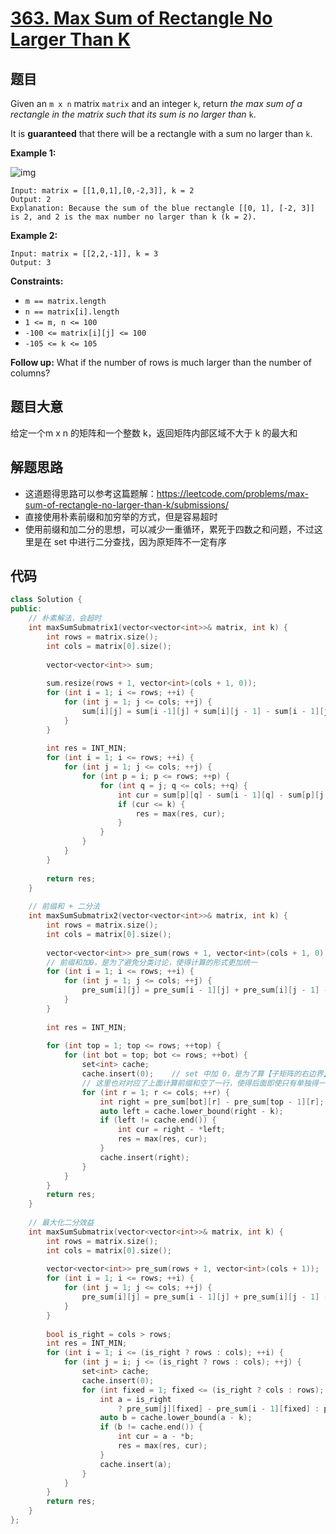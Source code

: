 # [363. Max Sum of Rectangle No Larger Than K](https://leetcode.com/problems/max-sum-of-rectangle-no-larger-than-k/)

## 题目

Given an `m x n` matrix `matrix` and an integer `k`, return *the max sum of a rectangle in the matrix such that its sum is no larger than* `k`.

It is **guaranteed** that there will be a rectangle with a sum no larger than `k`.

 

**Example 1:**

![img](https://assets.leetcode.com/uploads/2021/03/18/sum-grid.jpg)

```
Input: matrix = [[1,0,1],[0,-2,3]], k = 2
Output: 2
Explanation: Because the sum of the blue rectangle [[0, 1], [-2, 3]] is 2, and 2 is the max number no larger than k (k = 2).
```

**Example 2:**

```
Input: matrix = [[2,2,-1]], k = 3
Output: 3
```

 

**Constraints:**

- `m == matrix.length`
- `n == matrix[i].length`
- `1 <= m, n <= 100`
- `-100 <= matrix[i][j] <= 100`
- `-105 <= k <= 105`

 

**Follow up:** What if the number of rows is much larger than the number of columns?

## 题目大意

给定一个m x n 的矩阵和一个整数 k，返回矩阵内部区域不大于 k 的最大和

## 解题思路

* 这道题得思路可以参考这篇题解：https://leetcode.com/problems/max-sum-of-rectangle-no-larger-than-k/submissions/
* 直接使用朴素前缀和加穷举的方式，但是容易超时
* 使用前缀和加二分的思想，可以减少一重循环，累死于四数之和问题，不过这里是在 set 中进行二分查找，因为原矩阵不一定有序

## 代码

`````c++
class Solution {
public:
    // 朴素解法，会超时
    int maxSumSubmatrix1(vector<vector<int>>& matrix, int k) {
        int rows = matrix.size();
        int cols = matrix[0].size();
        
        vector<vector<int>> sum;
        
        sum.resize(rows + 1, vector<int>(cols + 1, 0));
        for (int i = 1; i <= rows; ++i) {
            for (int j = 1; j <= cols; ++j) {
                sum[i][j] = sum[i -1][j] + sum[i][j - 1] - sum[i - 1][j - 1] + matrix[i - 1][j - 1];
            }
        }
        
        int res = INT_MIN;
        for (int i = 1; i <= rows; ++i) {
            for (int j = 1; j <= cols; ++j) {
                for (int p = i; p <= rows; ++p) {
                    for (int q = j; q <= cols; ++q) {
                        int cur = sum[p][q] - sum[i - 1][q] - sum[p][j - 1] + sum[i - 1][j - 1];
                        if (cur <= k) {
                            res = max(res, cur);
                        }
                    }
                }
            }
        }
        
        return res;
    }
    
    // 前缀和 + 二分法
    int maxSumSubmatrix2(vector<vector<int>>& matrix, int k) {
        int rows = matrix.size();
        int cols = matrix[0].size();
        
        vector<vector<int>> pre_sum(rows + 1, vector<int>(cols + 1, 0));
        // 前缀和加0，是为了避免分类讨论，使得计算的形式更加统一
        for (int i = 1; i <= rows; ++i) {
            for (int j = 1; j <= cols; ++j) {
                pre_sum[i][j] = pre_sum[i - 1][j] + pre_sum[i][j - 1] - pre_sum[i - 1][j - 1] + matrix[i - 1][j - 1]; 
            }
        }
        
        int res = INT_MIN;
        
        for (int top = 1; top <= rows; ++top) {
            for (int bot = top; bot <= rows; ++bot) {
                set<int> cache;
                cache.insert(0);    // set 中加 0，是为了算【子矩阵的右边界】和【原矩阵得左边界形成得矩阵】，
                // 这里也对对应了上面计算前缀和空了一行，使得后面即使只有单独得一列也可以计算，eg[2, 2, -1], 3
                for (int r = 1; r <= cols; ++r) {
                    int right = pre_sum[bot][r] - pre_sum[top - 1][r];
                    auto left = cache.lower_bound(right - k);
                    if (left != cache.end()) {
                        int cur = right - *left;
                        res = max(res, cur);
                    }
                    cache.insert(right);
                }
            }
        }
        return res;
    }
    
    // 最大化二分效益
    int maxSumSubmatrix(vector<vector<int>>& matrix, int k) {
        int rows = matrix.size();
        int cols = matrix[0].size();
        
        vector<vector<int>> pre_sum(rows + 1, vector<int>(cols + 1));
        for (int i = 1; i <= rows; ++i) {
            for (int j = 1; j <= cols; ++j) {
                pre_sum[i][j] = pre_sum[i - 1][j] + pre_sum[i][j - 1] - pre_sum[i - 1][j - 1] + matrix[i - 1][j - 1];
            }
        }
        
        bool is_right = cols > rows;
        int res = INT_MIN;
        for (int i = 1; i <= (is_right ? rows : cols); ++i) {
            for (int j = i; j <= (is_right ? rows : cols); ++j) {
                set<int> cache;
                cache.insert(0);
                for (int fixed = 1; fixed <= (is_right ? cols : rows); ++fixed) {
                    int a = is_right
                        ? pre_sum[j][fixed] - pre_sum[i - 1][fixed] : pre_sum[fixed][j] - pre_sum[fixed][i - 1];
                    auto b = cache.lower_bound(a - k);
                    if (b != cache.end()) {
                        int cur = a - *b;
                        res = max(res, cur);
                    }
                    cache.insert(a);
                }
            }
        }
        return res;
    }
};
`````

